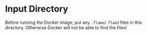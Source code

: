 # Input Directory

Before running the Docker image, put any `.flame`/`.flam3` files
in this directory. Otherwise Docker will not be able to find
the files!
